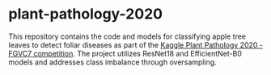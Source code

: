 # plant-pathology-2020
This repository contains the code and models for classifying apple tree leaves to detect foliar diseases as part of the [Kaggle Plant Pathology 2020 - FGVC7 competition](https://www.kaggle.com/c/plant-pathology-2020-fgvc7/overview). The project utilizes ResNet18 and EfficientNet-B0 models and addresses class imbalance through oversampling.